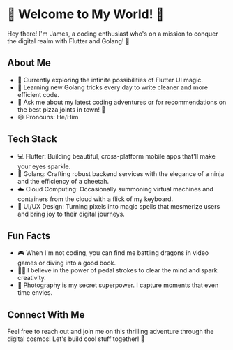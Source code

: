 # 🚀 Welcome to My World! 👋

Hey there! I'm James, a coding enthusiast who's on a mission to conquer the digital realm with Flutter and Golang! 🚀

## About Me

- 🔭 Currently exploring the infinite possibilities of Flutter UI magic.
- 🌱 Learning new Golang tricks every day to write cleaner and more efficient code.
- 💬 Ask me about my latest coding adventures or for recommendations on the best pizza joints in town! 🍕
- 😄 Pronouns: He/Him

## Tech Stack

- 💻 Flutter: Building beautiful, cross-platform mobile apps that'll make your eyes sparkle.
- 🐹 Golang: Crafting robust backend services with the elegance of a ninja and the efficiency of a cheetah.
- ☁️ Cloud Computing: Occasionally summoning virtual machines and containers from the cloud with a flick of my keyboard.
- 🎨 UI/UX Design: Turning pixels into magic spells that mesmerize users and bring joy to their digital journeys.

## Fun Facts

- 🎮 When I'm not coding, you can find me battling dragons in video games or diving into a good book.
- 🚴‍♂️ I believe in the power of pedal strokes to clear the mind and spark creativity.
- 📸 Photography is my secret superpower. I capture moments that even time envies.

## Connect With Me

Feel free to reach out and join me on this thrilling adventure through the digital cosmos! Let's build cool stuff together! 🌟


